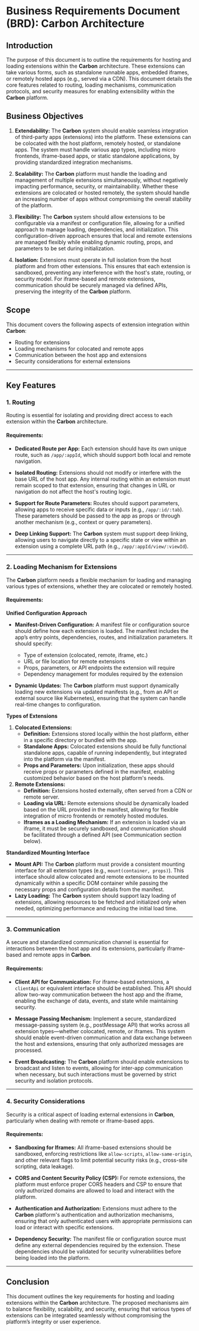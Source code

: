 # Business Requirements Document (BRD): Carbon Architecture

## Introduction

The purpose of this document is to outline the requirements for hosting and loading extensions within the **Carbon** architecture. These extensions can take various forms, such as standalone runnable apps, embedded iframes, or remotely hosted apps (e.g., served via a CDN). This document details the core features related to routing, loading mechanisms, communication protocols, and security measures for enabling extensibility within the **Carbon** platform.

## Business Objectives

1. **Extendability:** The **Carbon** system should enable seamless integration of third-party apps (extensions) into the platform. These extensions can be colocated with the host platform, remotely hosted, or standalone apps. The system must handle various app types, including micro frontends, iframe-based apps, or static standalone applications, by providing standardized integration mechanisms.
2. **Scalability:** The **Carbon** platform must handle the loading and management of multiple extensions simultaneously, without negatively impacting performance, security, or maintainability. Whether these extensions are colocated or hosted remotely, the system should handle an increasing number of apps without compromising the overall stability of the platform.

3. **Flexibility:** The **Carbon** system should allow extensions to be configurable via a manifest or configuration file, allowing for a unified approach to manage loading, dependencies, and initialization. This configuration-driven approach ensures that local and remote extensions are managed flexibly while enabling dynamic routing, props, and parameters to be set during initialization.

4. **Isolation:** Extensions must operate in full isolation from the host platform and from other extensions. This ensures that each extension is sandboxed, preventing any interference with the host's state, routing, or security model. For iframe-based and remote extensions, communication should be securely managed via defined APIs, preserving the integrity of the **Carbon** platform.

## Scope

This document covers the following aspects of extension integration within **Carbon**:

- Routing for extensions
- Loading mechanisms for colocated and remote apps
- Communication between the host app and extensions
- Security considerations for external extensions

---

## Key Features

### 1. Routing

Routing is essential for isolating and providing direct access to each extension within the **Carbon** architecture.

#### Requirements:

- **Dedicated Route per App:** Each extension should have its own unique route, such as `/app/:appId`, which should support both local and remote navigation.
- **Isolated Routing:** Extensions should not modify or interfere with the base URL of the host app. Any internal routing within an extension must remain scoped to that extension, ensuring that changes in URL or navigation do not affect the host's routing logic.

- **Support for Route Parameters:** Routes should support parameters, allowing apps to receive specific data or inputs (e.g., `/app/:id/:tab`). These parameters should be passed to the app as props or through another mechanism (e.g., context or query parameters).

- **Deep Linking Support:** The **Carbon** system must support deep linking, allowing users to navigate directly to a specific state or view within an extension using a complete URL path (e.g., `/app/:appId/view/:viewId`).

---

### 2. Loading Mechanism for Extensions

The **Carbon** platform needs a flexible mechanism for loading and managing various types of extensions, whether they are colocated or remotely hosted.

#### Requirements:

**Unified Configuration Approach**

- **Manifest-Driven Configuration:** A manifest file or configuration source should define how each extension is loaded. The manifest includes the app’s entry points, dependencies, routes, and initialization parameters. It should specify:

  - Type of extension (colocated, remote, iframe, etc.)
  - URL or file location for remote extensions
  - Props, parameters, or API endpoints the extension will require
  - Dependency management for modules required by the extension

- **Dynamic Updates:** The **Carbon** platform must support dynamically loading new extensions via updated manifests (e.g., from an API or external source like Kubernetes), ensuring that the system can handle real-time changes to configuration.

**Types of Extensions**

1. **Colocated Extensions:**
   - **Definition:** Extensions stored locally within the host platform, either in a specific directory or bundled with the app.
   - **Standalone Apps:** Colocated extensions should be fully functional standalone apps, capable of running independently, but integrated into the platform via the manifest.
   - **Props and Parameters:** Upon initialization, these apps should receive props or parameters defined in the manifest, enabling customized behavior based on the host platform's needs.
2. **Remote Extensions:**
   - **Definition:** Extensions hosted externally, often served from a CDN or remote server.
   - **Loading via URL:** Remote extensions should be dynamically loaded based on the URL provided in the manifest, allowing for flexible integration of micro frontends or remotely hosted modules.
   - **Iframes as a Loading Mechanism:** If an extension is loaded via an iframe, it must be securely sandboxed, and communication should be facilitated through a defined API (see Communication section below).

**Standardized Mounting Interface**

- **Mount API:** The **Carbon** platform must provide a consistent mounting interface for all extension types (e.g., `mount(container, props)`). This interface should allow colocated and remote extensions to be mounted dynamically within a specific DOM container while passing the necessary props and configuration details from the manifest.
- **Lazy Loading:** The **Carbon** system should support lazy loading of extensions, allowing resources to be fetched and initialized only when needed, optimizing performance and reducing the initial load time.

---

### 3. Communication

A secure and standardized communication channel is essential for interactions between the host app and its extensions, particularly iframe-based and remote apps in **Carbon**.

#### Requirements:

- **Client API for Communication:** For iframe-based extensions, a `clientApi` or equivalent interface should be established. This API should allow two-way communication between the host app and the iframe, enabling the exchange of data, events, and state while maintaining security.
- **Message Passing Mechanism:** Implement a secure, standardized message-passing system (e.g., postMessage API) that works across all extension types—whether colocated, remote, or iframes. This system should enable event-driven communication and data exchange between the host and extensions, ensuring that only authorized messages are processed.

- **Event Broadcasting:** The **Carbon** platform should enable extensions to broadcast and listen to events, allowing for inter-app communication when necessary, but such interactions must be governed by strict security and isolation protocols.

---

### 4. Security Considerations

Security is a critical aspect of loading external extensions in **Carbon**, particularly when dealing with remote or iframe-based apps.

#### Requirements:

- **Sandboxing for Iframes:** All iframe-based extensions should be sandboxed, enforcing restrictions like `allow-scripts`, `allow-same-origin`, and other relevant flags to limit potential security risks (e.g., cross-site scripting, data leakage).
- **CORS and Content Security Policy (CSP):** For remote extensions, the platform must enforce proper CORS headers and CSP to ensure that only authorized domains are allowed to load and interact with the platform.

- **Authentication and Authorization:** Extensions must adhere to the **Carbon** platform's authentication and authorization mechanisms, ensuring that only authenticated users with appropriate permissions can load or interact with specific extensions.

- **Dependency Security:** The manifest file or configuration source must define any external dependencies required by the extension. These dependencies should be validated for security vulnerabilities before being loaded into the platform.

---

## Conclusion

This document outlines the key requirements for hosting and loading extensions within the **Carbon** architecture. The proposed mechanisms aim to balance flexibility, scalability, and security, ensuring that various types of extensions can be integrated seamlessly without compromising the platform’s integrity or user experience.
